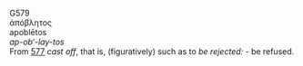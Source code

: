 G579  
ἀπόβλητος  
apoblētos  
*ap-ob‘-lay-tos*  
From [577](g0577) *cast* *off*, that is, (figuratively) such as to *be*
*rejected:* - be refused.  
